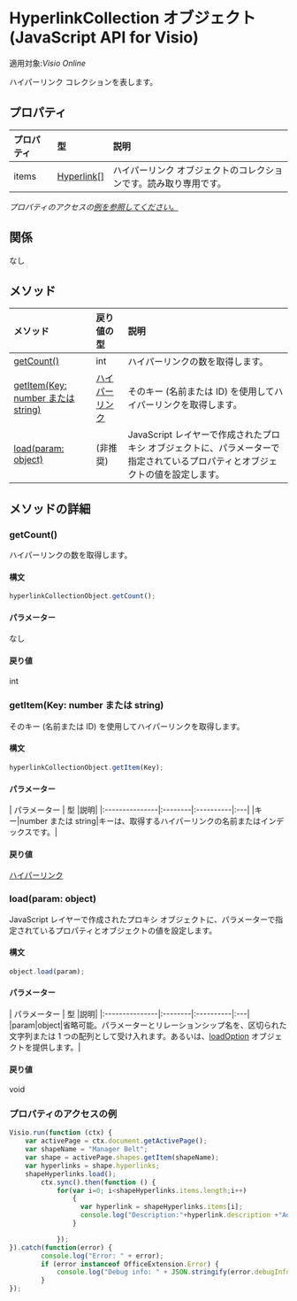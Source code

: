 # <a name="hyperlinkcollection-object-javascript-api-for-visio"></a>HyperlinkCollection オブジェクト (JavaScript API for Visio)

適用対象:_Visio Online_

ハイパーリンク コレクションを表します。

## <a name="properties"></a>プロパティ

| プロパティ       | 型    |説明|
|:---------------|:--------|:----------|
|items|[Hyperlink[]](hyperlink.md)|ハイパーリンク オブジェクトのコレクションです。読み取り専用です。|

_プロパティのアクセスの[例を参照してください。](#property-access-examples)_

## <a name="relationships"></a>関係
なし


## <a name="methods"></a>メソッド

| メソッド           | 戻り値の型    |説明|
|:---------------|:--------|:----------|
|[getCount()](#getcount)|int|ハイパーリンクの数を取得します。|
|[getItem(Key: number または string)](#getitemkey-number-or-string)|[ハイパーリンク](hyperlink.md)|そのキー (名前または ID) を使用してハイパーリンクを取得します。|
|[load(param: object)](#loadparam-object)|(非推奨)|JavaScript レイヤーで作成されたプロキシ オブジェクトに、パラメーターで指定されているプロパティとオブジェクトの値を設定します。|

## <a name="method-details"></a>メソッドの詳細


### <a name="getcount"></a>getCount()
ハイパーリンクの数を取得します。

#### <a name="syntax"></a>構文
```js
hyperlinkCollectionObject.getCount();
```

#### <a name="parameters"></a>パラメーター
なし

#### <a name="returns"></a>戻り値
int

### <a name="getitemkey-number-or-string"></a>getItem(Key: number または string)
そのキー (名前または ID) を使用してハイパーリンクを取得します。

#### <a name="syntax"></a>構文
```js
hyperlinkCollectionObject.getItem(Key);
```

#### <a name="parameters"></a>パラメーター
| パラメーター       | 型    |説明|
|:---------------|:--------|:----------|:---|
|キー|number または string|キーは、取得するハイパーリンクの名前またはインデックスです。|

#### <a name="returns"></a>戻り値
[ハイパーリンク](hyperlink.md)

### <a name="loadparam-object"></a>load(param: object)
JavaScript レイヤーで作成されたプロキシ オブジェクトに、パラメーターで指定されているプロパティとオブジェクトの値を設定します。

#### <a name="syntax"></a>構文
```js
object.load(param);
```

#### <a name="parameters"></a>パラメーター
| パラメーター       | 型    |説明|
|:---------------|:--------|:----------|:---|
|param|object|省略可能。パラメーターとリレーションシップ名を、区切られた文字列または 1 つの配列として受け入れます。あるいは、[loadOption](loadoption.md) オブジェクトを提供します。|

#### <a name="returns"></a>戻り値
void
### <a name="property-access-examples"></a>プロパティのアクセスの例
```js
Visio.run(function (ctx) { 
    var activePage = ctx.document.getActivePage();
    var shapeName = "Manager Belt";
    var shape = activePage.shapes.getItem(shapeName);
    var hyperlinks = shape.hyperlinks;
    shapeHyperlinks.load();
        ctx.sync().then(function () {
            for(var i=0; i<shapeHyperlinks.items.length;i++)
                {
                  var hyperlink = shapeHyperlinks.items[i];
                  console.log("Description:"+hyperlink.description +"Address:"+hyperlink.address +"SubAddress:  "+ hyperlink.subAddress);
                }

            });
}).catch(function(error) {
        console.log("Error: " + error);
        if (error instanceof OfficeExtension.Error) {
            console.log("Debug info: " + JSON.stringify(error.debugInfo));
        }
});
```
